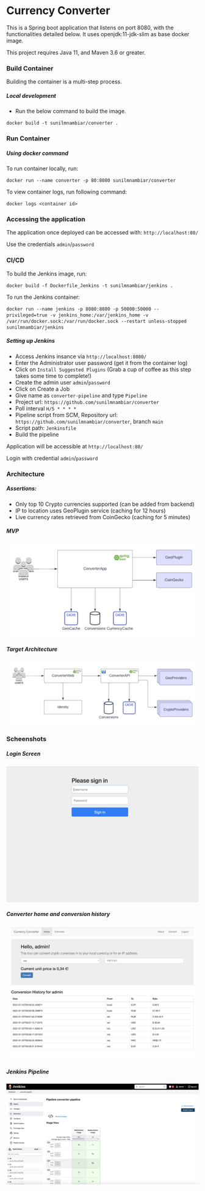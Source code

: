 # Currency Converter

This is a Spring boot application that listens on port 8080, with the functionalities detailed below. It uses openjdk:11-jdk-slim as base docker image.

This project requires Java 11, and Maven 3.6 or greater.

### Build Container

Building the container is a multi-step process.

##### Local development

- Run the below command to build the image.

```
docker build -t sunilmnambiar/converter .
```

### Run Container


##### Using docker command


To run container locally, run:

```
docker run --name converter -p 80:8080 sunilmnambiar/converter
```

To view container logs, run following command:

```
docker logs <container id>
```


### Accessing the application

The application once deployed can be accessed with: `http://localhost:80/`

Use the credentials `admin`/`password`


### CI/CD
To build the Jenkins image, run:

```
docker build -f Dockerfile_Jenkins -t sunilmnambiar/jenkins .
```

To run the Jenkins container:

```
docker run --name jenkins -p 8080:8080 -p 50000:50000 --privileged=true -v jenkins_home:/var/jenkins_home -v /var/run/docker.sock:/var/run/docker.sock --restart unless-stopped sunilmnambiar/jenkins
```

##### Setting up Jenkins

- Access Jenkins insance via `http://localhost:8080/`
- Enter the Administrator user password (get it from the container log)
- Click on `Install Suggested Plugins` (Grab a cup of coffee as this step takes some time to complete!)
- Create the admin user `admin`/`password`
- Click on Create a Job
- Give name as `converter-pipeline` and type `Pipeline`
- Project url: `https://github.com/sunilmnambiar/converter`
- Poll interval `H/5 * * * *`
- Pipeline script from SCM, Repository url: `https://github.com/sunilmnambiar/converter`, branch `main`
- Script path: `Jenkinsfile`
- Build the pipeline

Application will be accessible at `http://localhost:80/`

Login with credential `admin`/`password`

### Architecture

##### Assertions:
- Only top 10 Crypto currencies supported (can be added from backend)
- IP to location uses GeoPlugin service (caching for 12 hours)
- Live currency rates retrieved from CoinGecko (caching for 5 minutes)

##### MVP
![Basic Features](docs/converter_mvp.png)

##### Target Architecture
![Target Architecture](docs/converter_target.png)

### Scheenshots
##### Login Screen
![Login Screen](docs/converter_login.png)
##### Converter home and conversion history
![Converter home and history](docs/converter_home.png)
##### Jenkins Pipeline
![Jenkins Pipeline](docs/converter_jenkins_pipeline.png)



